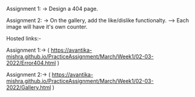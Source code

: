 Assignment 1: -> Design a 404 page.

Assignment 2: -> On the gallery, add the like/dislike functionalty. --> Each image will have it's own counter.

Hosted links:-

Assignment 1:-> (  https://avantika-mishra.github.io/PracticeAssignment/March/Week1/02-03-2022/Error404.html )


Assignment 2:-> (  https://avantika-mishra.github.io/PracticeAssignment/March/Week1/02-03-2022/Gallery.html )
